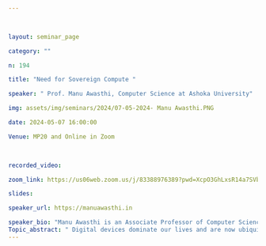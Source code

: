 ```yaml
--- 

  

layout: seminar_page 

category: "" 

n: 194

title: "Need for Sovereign Compute " 

speaker: " Prof. Manu Awasthi, Computer Science at Ashoka University"  

img: assets/img/seminars/2024/07-05-2024- Manu Awasthi.PNG

date: 2024-05-07 16:00:00  

Venue: MP20 and Online in Zoom

  

recorded_video:

zoom_link: https://us06web.zoom.us/j/83388976389?pwd=XcpO3GhLxsR14a7SVbPx33HQQa1jbt.1 

slides:  

speaker_url: https://manuawasthi.in

speaker_bio: "Manu Awasthi is an Associate Professor of Computer Science at Ashoka University and currently on leave as the Director of Infrastructure and Advanced Development at Amuse Labs. In past lives, he has been a faculty member at IIT Gandhinagar, worked for Memory Solutions Lab of Samsung Semiconductor and Advanced Development Group, Micron Technology. He earned his PhD in Computer Science from University of Utah and a B.Tech in Computer Science and Engineering from Institute of Technology, Banaras Hindu University."
Topic_abstract: " Digital devices dominate our lives and are now ubiquitous: in our cellphones, laptops, cars -- even in many kitchen devices. Most services that we have come to depend on -- Uber, Amazon, UPI, Grocery delivery, Online Banking etc. all use copious amounts of “compute”, many times, in the “cloud”.  Government services, including digital public infrastructure, are being provided online and need to be backed by “compute”. Implementation of data sovereignty laws require “compute” for data to be stored, processed and retrieved. And the rise of GenAI has reinforced the need for large amounts of compute to train and run these large models.All this seems to need a lot of computes! But what exactly does “compute” mean? Where is it coming from today and what are the implications of India’s “compute” designed, developed, manufactured and assembled outside India? And why not having indigenous capabilities in this domain a bad thing? In this talk, I will try to make a case for what I will call Sovereign Compute, which begins by expanding the definition of what constitutes” compute” to include multiple components of the contemporary computing stack, and why we need to develop sovereignty in designing, manufacturing and assembling a significant part of this stack in-house."
---
```

